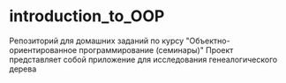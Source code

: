 # introduction_to_OOP
Репозиторий для домашних заданий по курсу "Объектно-ориентированное программирование (семинары)"
Проект представляет собой приложение для исследования генеалогического дерева
